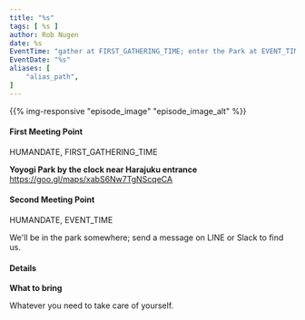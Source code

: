 ```yaml
---
title: "%s"
tags: [ %s ]
author: Rob Nugen
date: %s
EventTime: "gather at FIRST_GATHERING_TIME; enter the Park at EVENT_TIME"
EventDate: "%s"
aliases: [
    "alias_path",
]
---
```


{{% img-responsive "episode_image" "episode_image_alt" %}}

#### First Meeting Point

HUMANDATE, FIRST_GATHERING_TIME

**Yoyogi Park by the clock near Harajuku entrance**  https://goo.gl/maps/xabS6Nw7TgNScqeCA

#### Second Meeting Point

HUMANDATE, EVENT_TIME

We'll be in the park somewhere; send a message on LINE or Slack to find us.

#### Details

**What to bring**

Whatever you need to take care of yourself.
